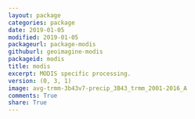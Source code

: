```yaml
---
layout: package
categories: package
date: 2019-01-05
modified: 2019-01-05
packageurl: package-modis
githuburl: geoimagine-modis
packageid: modis
title: modis
excerpt: MODIS specific processing.
version: (0, 3, 1)
image: avg-trmm-3b43v7-precip_3B43_trmm_2001-2016_A
comments: True
share: True
---
```

